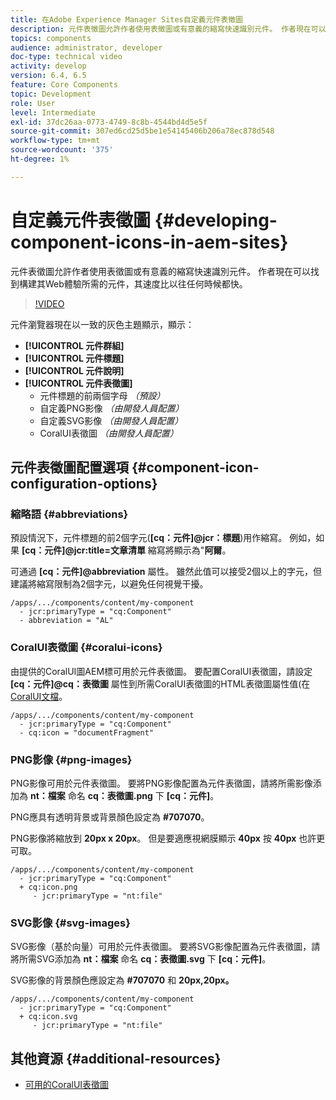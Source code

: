 ```yaml
---
title: 在Adobe Experience Manager Sites自定義元件表徵圖
description: 元件表徵圖允許作者使用表徵圖或有意義的縮寫快速識別元件。 作者現在可以找到構建其Web體驗所需的元件，其速度比以往任何時候都快。
topics: components
audience: administrator, developer
doc-type: technical video
activity: develop
version: 6.4, 6.5
feature: Core Components
topic: Development
role: User
level: Intermediate
exl-id: 37dc26aa-0773-4749-8c8b-4544bd4d5e5f
source-git-commit: 307ed6cd25d5be1e54145406b206a78ec878d548
workflow-type: tm+mt
source-wordcount: '375'
ht-degree: 1%

---
```


# 自定義元件表徵圖 {#developing-component-icons-in-aem-sites}

元件表徵圖允許作者使用表徵圖或有意義的縮寫快速識別元件。 作者現在可以找到構建其Web體驗所需的元件，其速度比以往任何時候都快。

>[!VIDEO](https://video.tv.adobe.com/v/16778/?quality=9&learn=on)

元件瀏覽器現在以一致的灰色主題顯示，顯示：

* **[!UICONTROL 元件群組]**
* **[!UICONTROL 元件標題]**
* **[!UICONTROL 元件說明]**
* **[!UICONTROL 元件表徵圖]**
   * 元件標題的前兩個字母 *（預設）*
   * 自定義PNG影像 *（由開發人員配置）*
   * 自定義SVG影像 *（由開發人員配置）*
   * CoralUI表徵圖 *（由開發人員配置）*

## 元件表徵圖配置選項 {#component-icon-configuration-options}

### 縮略語 {#abbreviations}

預設情況下，元件標題的前2個字元(**[cq：元件]@jcr：標題**)用作縮寫。 例如，如果 **[cq：元件]@jcr:title=文章清單** 縮寫將顯示為&quot;**阿爾**。

可通過 **[cq：元件]@abbreviation** 屬性。 雖然此值可以接受2個以上的字元，但建議將縮寫限制為2個字元，以避免任何視覺干擾。

```plain
/apps/.../components/content/my-component
  - jcr:primaryType = "cq:Component"
  - abbreviation = "AL"
```

### CoralUI表徵圖 {#coralui-icons}

由提供的CoralUI圖AEM標可用於元件表徵圖。 要配置CoralUI表徵圖，請設定 **[cq：元件]@cq：表徵圖** 屬性到所需CoralUI表徵圖的HTML表徵圖屬性值(在 [CoralUI文檔](https://helpx.adobe.com/experience-manager/6-5/sites/developing/using/reference-materials/coral-ui/coralui3/Coral.Icon.html)。

```plain
/apps/.../components/content/my-component
  - jcr:primaryType = "cq:Component"
  - cq:icon = "documentFragment"
```

### PNG影像 {#png-images}

PNG影像可用於元件表徵圖。 要將PNG影像配置為元件表徵圖，請將所需影像添加為 **nt：檔案** 命名 **cq：表徵圖.png** 下 **[cq：元件]**。

PNG應具有透明背景或背景顏色設定為 **#707070**。

PNG影像將縮放到 **20px x 20px**。 但是要適應視網膜顯示 **40px** 按 **40px** 也許更可取。

```plain
/apps/.../components/content/my-component
  - jcr:primaryType = "cq:Component"
  + cq:icon.png
     - jcr:primaryType = "nt:file"
```

### SVG影像 {#svg-images}

SVG影像（基於向量）可用於元件表徵圖。 要將SVG影像配置為元件表徵圖，請將所需SVG添加為 **nt：檔案** 命名 **cq：表徵圖.svg** 下 **[cq：元件]**。

SVG影像的背景顏色應設定為 **#707070** 和 **20px,20px。**

```plain
/apps/.../components/content/my-component
  - jcr:primaryType = "cq:Component"
  + cq:icon.svg
     - jcr:primaryType = "nt:file"
```

## 其他資源 {#additional-resources}

* [可用的CoralUI表徵圖](https://helpx.adobe.com/experience-manager/6-5/sites/developing/using/reference-materials/coral-ui/coralui3/Coral.Icon.html)
